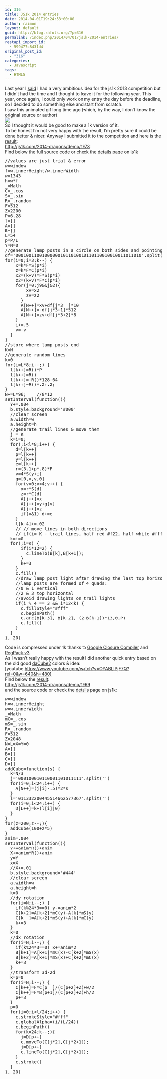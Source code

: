```yaml
---
id: 316
title: JS1k 2014 entries
date: 2014-04-01T19:24:53+00:00
author: raimon
layout: default
guid: http://blog.rafols.org/?p=316
permalink: /index.php/2014/04/01/js1k-2014-entries/
restapi_import_id:
  - 599477c8431d4
original_post_id:
  - "316"
categories:
  - Javascript
tags:
  - HTML5
---
```

Last year I [said](http://blog.rafols.org/?p=209) I had a very ambitious idea for the js1k 2013 competition but I didn&#8217;t had the time and I thought to leave it for the following year. This year, once again, I could only work on my entry the day before the deadline, so I decided to do something else and start from scratch.  
I saw this animated gif long time ago (which, by the way, I don&#8217;t know the original source or author)  
![](http://www.myconfinedspace.com/wp-content/uploads/2013/06/road-lights.gif)  
So I thought it would be good to make a 1k version of it.  
To be honest I&#8217;m not very happy with the result, I&#8217;m pretty sure it could be done better & nicer. Anyway I submitted it to the competition and here is the [result](http://js1k.com/2014-dragons/demo/1973):  
<http://js1k.com/2014-dragons/demo/1973>  
Find below the full source code or check the [details](http://js1k.com/2014-dragons/details/1973) page on js1k

<pre>//values are just trial & error
w=window
f=w.innerHeight/w.innerWidth
w=1343
h=w*f
_=Math
C=_.cos
S=_.sin
R=_.random
F=512
Z=2200
P=6.28
l=[]
A=[]
B=[]
L=54
p=P/L
Y=N=0
//generate lamp posts in a circle on both sides and pointing to the center
df='000100110010000001011010010110110010010011011010'.split('')
for(i=0;i=3;k--) {
    x=k*F*S(p*i)
    z=k*F*C(p*i)
    x2=(k+v)*F*S(p*i)
    z2=(k+v)*F*C(p*i)
    for(j=0;j9&&j&2){
        xv=x2
        zv=z2
      }
      A[N++]=xv+df[j*3  ]*10
      A[N++]=-df[j*3+1]*512
      A[N++]=zv+df[j*3+2]*8
    }
    i+=.5
    v=-v
  }
}
//store where lamp posts end
K=N
//generate random lines
k=0
for(i=L*8;i--;) {
  l[k++]=R()*P
  l[k++]=R()
  l[k++]=-R()*128-64
  l[k++]=R()*.2+.2;
}
N+=L*96;	//8*12
setInterval(function(){
  Y+=.004
  b.style.background='#000'
  //clear screen
  a.width=w
  a.height=h
  //generate trail lines & move them
  j = K
  k=i=0;
  for(;i&lt;l*8;i++) {
    d=l[k++]
    p=l[k++]
    y=l[k++]
    e=l[k++]
    r=(3.1+p*.8)*F
    v=4*S(y+i)
    g=[0,v,v,0]
    for(v=0;v&lt;4;v++) {
      x=r*S(d)
      z=r*C(d)
      A[j++]=x
      A[j++]=y+g[v]
      A[j++]=z
      if(v&1) d+=e
    }
    l[k-4]+=.02
    // // move lines in both directions
    // if(i= K - trail lines, half red #f22, half white #fff
  k=i=0
  for(;i=K) {
      if(i*12=2) {
        c.lineTo(B[k],B[k+1]);
      }
      k+=3
    }
    c.fill()
    //draw lamp post light after drawing the last top horizontal quad
    //lamp posts are formed of 4 quads:
    //0 & 1 vertical
    //2 & 3 top horizontal
    //avoid drawing lights on trail lights
    if(i % 4 == 3 && i*12&lt;k) {
      c.fillStyle="#fff"
      c.beginPath()
      c.arc(B[k-3], B[k-2], (2-B[k-1])*13,0,P)
      c.fill()
    }
  }
}, 20)
</pre>

Code is compressed under 1k thanks to [Google Closure Compiler](http://closure-compiler.appspot.com/home) and [RegPack v3](http://siorki.github.io/regPack.html)  
As I wasn&#8217;t really happy with the result I did another quick entry based on the old good [daCube2](https://www.youtube.com/watch?v=OYABLIPjF7Q) colors & idea:  
[youtube https://www.youtube.com/watch?v=OYABLIPjF7Q?rel=0&w=640&h=480]  
Find below the [result](http://js1k.com/2014-dragons/demo/1969):  
<http://js1k.com/2014-dragons/demo/1969>  
and the source code or check the [details](http://js1k.com/2014-dragons/details/1969) page on js1k:

<pre>w=window
h=w.innerHeight
w=w.innerWidth
_=Math
mC=_.cos
mS=_.sin
R=_.random
F=512
Z=2048
N=L=X=Y=0
A=[]
B=[]
C=[]
D=[]
addCube=function(s) {
  k=N/3
  j='000100010110001101011111'.split('')
  for(i=0;i&lt;24;i++) {
    A[N++]=(j[i]-.5)*2*s
  }
  l=&#039;011332200445514662577367&#039;.split(&#039;&#039;)
  for(i=0;i&lt;24;i++) {
    D[L++]=k+(l[i]|0)
  }
}
for(z=200;z--;){
  addCube(100+z*5)
}
anim=.004
setInterval(function(){
  Y+=anim*R()+anim
  X+=anim*R()+anim
  y=Y
  x=X
  //X+=.01
  b.style.background=&#039;#444&#039;
  //clear screen
  a.width=w
  a.height=h
  k=0
  //dy rotation
  for(i=N;i--;) {
    if(k%24*3==0) y-=anim*2
    C[k+2]=A[k+2]*mC(y)-A[k]*mS(y)
    C[k  ]=A[k+2]*mS(y)+A[k]*mC(y)
    k+=3
  }
  k=0
  //dx rotation
  for(i=N;i--;) {
    if(k%24*3==0) x+=anim*2
    B[k+1]=A[k+1]*mC(x)-C[k+2]*mS(x)
    B[k+2]=A[k+1]*mS(x)+C[k+2]*mC(x)
    k+=3
  }
  //transform 3d-2d
  k=p=0
  for(i=N;i--;) {
    C[k++]=F*C[p  ]/(C[p+2]+Z)+w/2
    C[k++]=F*B[p+1]/(C[p+2]+Z)+h/2
    p+=3
  }
  p=0
  for(i=0;i&lt;l/24;i++) {
    c.strokeStyle="#fff"
    c.globalAlpha=(i/(L/24))
    c.beginPath()
    for(k=24;k--;){
      j=D[p++]
      c.moveTo(C[j*2],C[j*2+1]);
      j=D[p++]
      c.lineTo(C[j*2],C[j*2+1]);
    }
    c.stroke()
  }
}, 20)
</pre>
